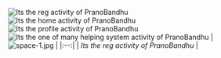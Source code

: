 ![Its the reg activity of PranoBandhu](https://github.com/FakhrulASA/BEUMAN-PRANOBANDHU/blob/master/signin.png)
![Its the home activity of PranoBandhu](https://github.com/FakhrulASA/BEUMAN-PRANOBANDHU/blob/master/home.png)
![Its the profile activity of PranoBandhu](https://github.com/FakhrulASA/BEUMAN-PRANOBANDHU/blob/master/menu.png)
![Its the one of many helping system activity of PranoBandhu](https://github.com/FakhrulASA/BEUMAN-PRANOBANDHU/blob/master/help.png)
| ![space-1.jpg](https://github.com/FakhrulASA/BEUMAN-PRANOBANDHU/blob/master/signin.png) | 
|:--:| 
| *Its the reg activity of PranoBandhu* |
